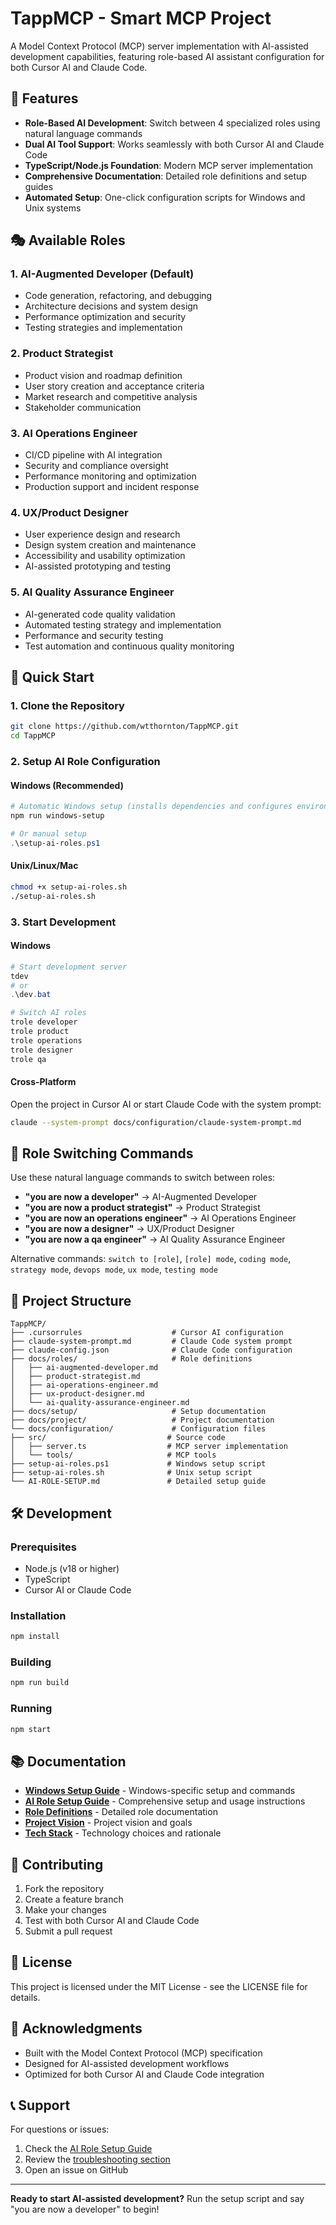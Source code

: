 # TappMCP - Smart MCP Project

A Model Context Protocol (MCP) server implementation with AI-assisted development capabilities, featuring role-based AI assistant configuration for both Cursor AI and Claude Code.

## 🚀 Features

- **Role-Based AI Development**: Switch between 4 specialized roles using natural language commands
- **Dual AI Tool Support**: Works seamlessly with both Cursor AI and Claude Code
- **TypeScript/Node.js Foundation**: Modern MCP server implementation
- **Comprehensive Documentation**: Detailed role definitions and setup guides
- **Automated Setup**: One-click configuration scripts for Windows and Unix systems

## 🎭 Available Roles

### 1. AI-Augmented Developer (Default)
- Code generation, refactoring, and debugging
- Architecture decisions and system design
- Performance optimization and security
- Testing strategies and implementation

### 2. Product Strategist
- Product vision and roadmap definition
- User story creation and acceptance criteria
- Market research and competitive analysis
- Stakeholder communication

### 3. AI Operations Engineer
- CI/CD pipeline with AI integration
- Security and compliance oversight
- Performance monitoring and optimization
- Production support and incident response

### 4. UX/Product Designer
- User experience design and research
- Design system creation and maintenance
- Accessibility and usability optimization
- AI-assisted prototyping and testing

### 5. AI Quality Assurance Engineer
- AI-generated code quality validation
- Automated testing strategy and implementation
- Performance and security testing
- Test automation and continuous quality monitoring

## 🎯 Quick Start

### 1. Clone the Repository
```bash
git clone https://github.com/wtthornton/TappMCP.git
cd TappMCP
```

### 2. Setup AI Role Configuration

#### Windows (Recommended)
```powershell
# Automatic Windows setup (installs dependencies and configures environment)
npm run windows-setup

# Or manual setup
.\setup-ai-roles.ps1
```

#### Unix/Linux/Mac
```bash
chmod +x setup-ai-roles.sh
./setup-ai-roles.sh
```

### 3. Start Development

#### Windows
```powershell
# Start development server
tdev
# or
.\dev.bat

# Switch AI roles
trole developer
trole product
trole operations
trole designer
trole qa
```

#### Cross-Platform
Open the project in Cursor AI or start Claude Code with the system prompt:
```bash
claude --system-prompt docs/configuration/claude-system-prompt.md
```

## 🔄 Role Switching Commands

Use these natural language commands to switch between roles:

- **"you are now a developer"** → AI-Augmented Developer
- **"you are now a product strategist"** → Product Strategist
- **"you are now an operations engineer"** → AI Operations Engineer
- **"you are now a designer"** → UX/Product Designer
- **"you are now a qa engineer"** → AI Quality Assurance Engineer

Alternative commands: `switch to [role]`, `[role] mode`, `coding mode`, `strategy mode`, `devops mode`, `ux mode`, `testing mode`

## 📁 Project Structure

```
TappMCP/
├── .cursorrules                    # Cursor AI configuration
├── claude-system-prompt.md         # Claude Code system prompt
├── claude-config.json              # Claude Code configuration
├── docs/roles/                     # Role definitions
│   ├── ai-augmented-developer.md
│   ├── product-strategist.md
│   ├── ai-operations-engineer.md
│   ├── ux-product-designer.md
│   └── ai-quality-assurance-engineer.md
├── docs/setup/                     # Setup documentation
├── docs/project/                   # Project documentation
└── docs/configuration/             # Configuration files
├── src/                           # Source code
│   ├── server.ts                  # MCP server implementation
│   └── tools/                     # MCP tools
├── setup-ai-roles.ps1             # Windows setup script
├── setup-ai-roles.sh              # Unix setup script
└── AI-ROLE-SETUP.md               # Detailed setup guide
```

## 🛠️ Development

### Prerequisites
- Node.js (v18 or higher)
- TypeScript
- Cursor AI or Claude Code

### Installation
```bash
npm install
```

### Building
```bash
npm run build
```

### Running
```bash
npm start
```

## 📚 Documentation

- **[Windows Setup Guide](WINDOWS-SETUP.md)** - Windows-specific setup and commands
- **[AI Role Setup Guide](docs/setup/ai-role-setup.md)** - Comprehensive setup and usage instructions
- **[Role Definitions](docs/roles/)** - Detailed role documentation
- **[Project Vision](docs/project/vision.md)** - Project vision and goals
- **[Tech Stack](docs/project/tech-stack.md)** - Technology choices and rationale

## 🤝 Contributing

1. Fork the repository
2. Create a feature branch
3. Make your changes
4. Test with both Cursor AI and Claude Code
5. Submit a pull request

## 📄 License

This project is licensed under the MIT License - see the LICENSE file for details.

## 🙏 Acknowledgments

- Built with the Model Context Protocol (MCP) specification
- Designed for AI-assisted development workflows
- Optimized for both Cursor AI and Claude Code integration

## 📞 Support

For questions or issues:
1. Check the [AI Role Setup Guide](AI-ROLE-SETUP.md)
2. Review the [troubleshooting section](AI-ROLE-SETUP.md#-troubleshooting)
3. Open an issue on GitHub

---

**Ready to start AI-assisted development?** Run the setup script and say "you are now a developer" to begin!
